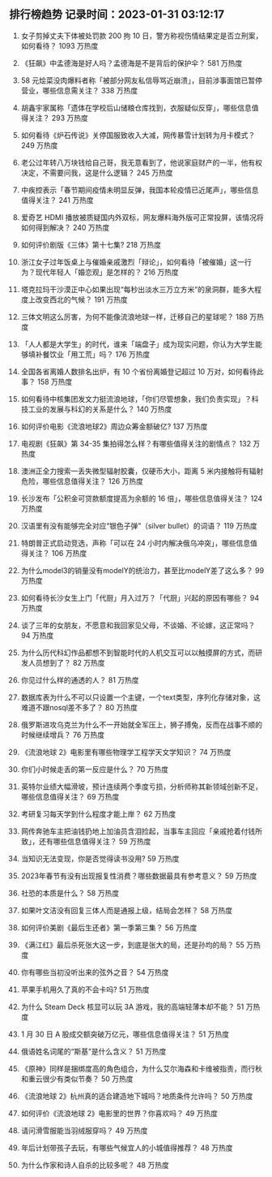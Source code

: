 
## 排行榜趋势 记录时间：2023-01-31 03:12:17
  
  1. 女子剪掉丈夫下体被处罚款 200 拘 10 日，警方称视伤情结果定是否立刑案，如何看待？ 1093 万热度
    
  2. 《狂飙》中孟德海是好人吗？孟德海是不是背后的保护伞？ 581 万热度
    
  3. 58 元烩菜没肉爆料者称「被部分网友私信辱骂近崩溃」，目前涉事面馆已暂停营业，哪些信息需关注？ 338 万热度
    
  4. 胡鑫宇家属称「遗体在学校后山储粮仓库找到，衣服疑似反穿」，哪些信息值得关注？ 293 万热度
    
  5. 如何看待《炉石传说》关停国服致收入大减，网传暴雪计划转为月卡模式？ 249 万热度
    
  6. 老公过年转八万块钱给自己哥，我无意看到了，他说家庭财产的一半，他有权决定，不需要问我，这是什么逻辑？ 245 万热度
    
  7. 中疾控表示「春节期间疫情未明显反弹，我国本轮疫情已近尾声」，哪些信息值得关注？ 241 万热度
    
  8. 爱奇艺 HDMI 播放被质疑国内外双标，网友爆料海外版可正常投屏，该情况将如何得到解决？ 240 万热度
    
  9. 如何评价剧版《三体》第十七集? 218 万热度
    
  10. 浙江女子过年饭桌上与催婚亲戚激烈「辩论」，如何看待「被催婚」这一行为？现代年轻人「婚恋观」是怎样的？ 216 万热度
    
  11. 塔克拉玛干沙漠正中心如果出现“每秒出淡水三万立方米”的泉洞群，能多大程度上改变西北的气候？ 191 万热度
    
  12. 三体文明这么厉害，为何不能像流浪地球一样，迁移自己的星球呢？ 188 万热度
    
  13. 「人人都是大学生」的时代，谁来「端盘子」成为现实问题，你认为大学生能够填补餐饮业「用工荒」吗？ 176 万热度
    
  14. 全国各省离婚人数排名出炉，有 10 个省份离婚登记超过 10 万对，如何看待此事？ 158 万热度
    
  15. 如何看待中核集团发文力挺流浪地球，「你们尽管想象，我们负责实现」？科技工业的发展与科幻的关系是什么？ 140 万热度
    
  16. 如何评价电影《流浪地球2》周边众筹金额破亿? 137 万热度
    
  17. 电视剧《狂飙》第 34-35 集拍得怎么样？有哪些值得关注的剧情点？ 132 万热度
    
  18. 澳洲正全力搜索一丢失微型辐射胶囊，仅硬币大小，距离 5 米内接触将有辐射危险，哪些信息值得关注？ 126 万热度
    
  19. 长沙发布「公积金可贷款额度提高为余额的 16 倍」，哪些信息值得关注？ 124 万热度
    
  20. 汉语里有没有能够完全对应“银色子弹”（silver bullet）的词语？ 119 万热度
    
  21. 特朗普正式启动竞选，声称「可以在 24 小时内解决俄乌冲突」，哪些信息值得关注？ 106 万热度
    
  22. 为什么model3的销量没有modelY的统治力，甚至比modelY差了这么多？ 99 万热度
    
  23. 如何看待长沙女生上门「代厨」月入过万？「代厨」兴起的原因有哪些？ 94 万热度
    
  24. 谈了三年的女朋友，不愿意和我回家见父母，不谈婚、不论嫁，这正常吗？ 94 万热度
    
  25. 为什么历代科幻作品都想不到智能时代的人机交互可以以触摸屏的方式，而研发人员想到了？ 82 万热度
    
  26. 你见过什么样的通透的人？ 81 万热度
    
  27. 数据库表为什么不可以只设置一个主键，一个text类型，序列化存储对象，这难道不跟nosql差不多了？ 80 万热度
    
  28. 俄罗斯进攻乌克兰为什么不一开始就全军压上，狮子搏兔，反而在战事不顺的时候继续增兵？ 76 万热度
    
  29. 《流浪地球 2》电影里有哪些物理学工程学天文学知识？ 74 万热度
    
  30. 你们小时候走丢的第一反应是什么？ 70 万热度
    
  31. 英特尔业绩大幅滑坡，预计连续两个季度亏损，分析师称其新领域创新不足，哪些信息值得关注？ 69 万热度
    
  32. 考研复习每天学到什么程度才能上岸？ 62 万热度
    
  33. 网传奔驰车主把油钱扔地上加油员含泪捡起，当事车主回应「亲戚抢着付钱所致」，还有哪些信息值得关注？ 59 万热度
    
  34. 当知识无法变现，你是否觉得读书没用? 59 万热度
    
  35. 2023年春节有没有出现报复性消费？哪些数据最具有参考意义？ 59 万热度
    
  36. 社恐的本质是什么？ 58 万热度
    
  37. 如果叶文洁没有回复三体人而是通报上级，结局会怎样？ 58 万热度
    
  38. 如何评价美剧《最后生还者》第一季第三集？ 56 万热度
    
  39. 《满江红》最后杀死张大这一步，到底是张大的局，还是孙均的局？ 55 万热度
    
  40. 你有哪些当初没听出来的弦外之音？ 54 万热度
    
  41. 苹果手机用久了真的不会卡吗? 51 万热度
    
  42. 为什么 Steam Deck 核显可以玩 3A 游戏，我的高端轻薄本却不能？ 51 万热度
    
  43. 1 月 30 日 A 股成交额突破万亿元，哪些信息值得关注？ 51 万热度
    
  44. 俄语姓名词尾的“斯基”是什么含义？ 51 万热度
    
  45. 《原神》同样是捆绑度高的角色组合，为什么艾尔海森和卡维被指责，而行秋和重云很少有类似节奏？ 50 万热度
    
  46. 《流浪地球 2》杭州真的适合建造地下城吗？地质条件允许吗？ 50 万热度
    
  47. 如何评价《流浪地球 2》电影里的世界？你喜欢吗？ 49 万热度
    
  48. 请问滑雪服能当羽绒服穿吗？ 49 万热度
    
  49. 年后计划带孩子去玩，有哪些气候宜人的小城值得推荐？ 48 万热度
    
  50. 为什么作家和诗人自杀的比较多呢？ 48 万热度
    